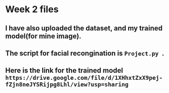 # Week 2 files

## I have also uploaded the dataset, and my trained model(for mine image).

## The script for facial recongination is `Project.py `.

## Here is the link for the trained model `https://drive.google.com/file/d/1XHhxtZxX9pej-fZjn8neJYSRijpg8Lhl/view?usp=sharing`
